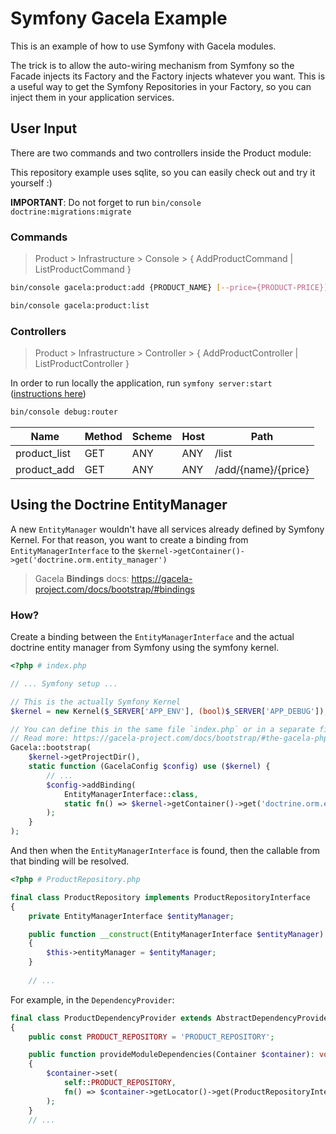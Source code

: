 # Symfony Gacela Example

This is an example of how to use Symfony with Gacela modules.

The trick is to allow the auto-wiring mechanism from Symfony so the Facade injects its Factory and the Factory injects
whatever you want. This is a useful way to get the Symfony Repositories in your Factory, so you can inject them in your
application services.

## User Input

There are two commands and two controllers inside the Product module:

This repository example uses sqlite, so you can easily check out and try it yourself :)

**IMPORTANT**: Do not forget to run `bin/console doctrine:migrations:migrate`

### Commands

> Product > Infrastructure > Console > { AddProductCommand | ListProductCommand }

```bash
bin/console gacela:product:add {PRODUCT_NAME} [--price={PRODUCT-PRICE}]

bin/console gacela:product:list
```

### Controllers

> Product > Infrastructure > Controller > { AddProductController | ListProductController }

In order to run locally the application, run `symfony server:start` ([instructions here](https://symfony.com/doc/current/setup/symfony_server.html))

```bash
bin/console debug:router
```

| Name         | Method | Scheme | Host | Path                |
|--------------|--------|--------|------|---------------------|
| product_list | GET    | ANY    | ANY  | /list               |
| product_add  | GET    | ANY    | ANY  | /add/{name}/{price} |


## Using the Doctrine EntityManager

A new `EntityManager` wouldn't have all services already defined by Symfony Kernel. For that reason, you want to create a binding from `EntityManagerInterface` to the `$kernel->getContainer()->get('doctrine.orm.entity_manager')`

> Gacela **Bindings** docs: https://gacela-project.com/docs/bootstrap/#bindings

### How?

Create a binding between the `EntityManagerInterface` and the actual doctrine entity manager from Symfony using the symfony kernel. 

```php
<?php # index.php

// ... Symfony setup ...

// This is the actually Symfony Kernel 
$kernel = new Kernel($_SERVER['APP_ENV'], (bool)$_SERVER['APP_DEBUG']);

// You can define this in the same file `index.php` or in a separate file `gacela.php`
// Read more: https://gacela-project.com/docs/bootstrap/#the-gacela-php-file
Gacela::bootstrap(
    $kernel->getProjectDir(),
    static function (GacelaConfig $config) use ($kernel) {
        // ...
        $config->addBinding(
            EntityManagerInterface::class,
            static fn() => $kernel->getContainer()->get('doctrine.orm.entity_manager')
        );
    }
);
```

And then when the `EntityManagerInterface` is found, then the callable from that binding will be resolved.
```php
<?php # ProductRepository.php

final class ProductRepository implements ProductRepositoryInterface
{
    private EntityManagerInterface $entityManager;

    public function __construct(EntityManagerInterface $entityManager)
    {
        $this->entityManager = $entityManager;
    }
    
    // ...
```

For example, in the `DependencyProvider`:
```php
final class ProductDependencyProvider extends AbstractDependencyProvider
{
    public const PRODUCT_REPOSITORY = 'PRODUCT_REPOSITORY';

    public function provideModuleDependencies(Container $container): void
    {
        $container->set(
            self::PRODUCT_REPOSITORY,
            fn() => $container->getLocator()->get(ProductRepositoryInterface::class)
        );
    }
    // ...
```
